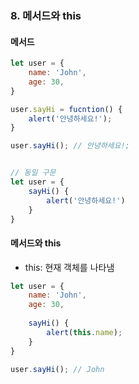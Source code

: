 ### 8. 메서드와 this

#### 메서드

```javascript
let user = {
    name: 'John',
    age: 30,
}

user.sayHi = fucntion() {
    alert('안녕하세요!');
}

user.sayHi(); // 안녕하세요!;


// 동일 구문
let user = {
    sayHi() { 
    	alert('안녕하세요!')
    }
}
```



#### 메서드와 this

- this: 현재 객체를 나타냄

```javascript
let user = {
    name: 'John',
    age: 30,
    
    sayHi() {
        alert(this.name);
    }
}

user.sayHi(); // John
```

